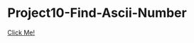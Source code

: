 # Project10-Find-Ascii-Number
[Click Me!](https://ibrahim-sert.github.io/Project10-Find-Ascii-Number/)
